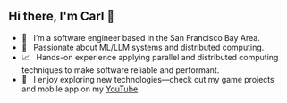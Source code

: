 ## Hi there, I'm Carl 👋
- 🌉 &nbsp; I’m a software engineer based in the San Francisco Bay Area.
- 🌱 &nbsp; Passionate about ML/LLM systems and distributed computing.
- 📈 &nbsp; Hands-on experience applying parallel and distributed computing techniques to make software reliable and performant.
- 👾 &nbsp; I enjoy exploring new technologies—check out my game projects and mobile app on my [YouTube](https://www.youtube.com/@carlchangyt).
<!--
**ichuniq/ichuniq** is a ✨ _special_ ✨ repository because its `README.md` (this file) appears on your GitHub profile.

Here are some ideas to get you started:
- 🔭 I’m currently working on ...
- 🌱 I’m currently learning ...
- 👯 I’m looking to collaborate on ...
- 🤔 I’m looking for help with ...
- 💬 Ask me about ...
- 📫 How to reach me: ...
- 😄 Pronouns: ...
- ⚡ Fun fact: ...
-->
